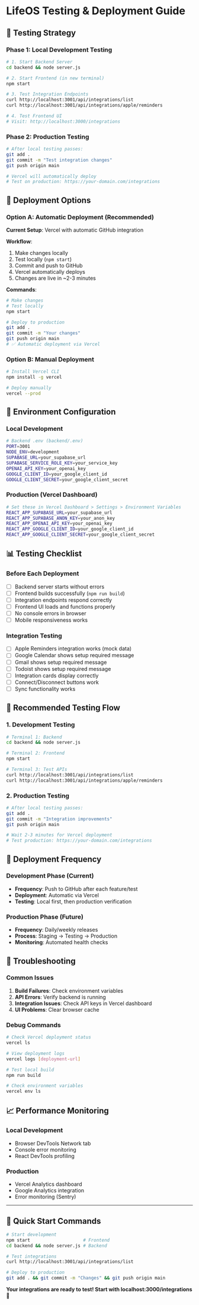 # LifeOS Testing & Deployment Guide

## 🧪 **Testing Strategy**

### **Phase 1: Local Development Testing**
```bash
# 1. Start Backend Server
cd backend && node server.js

# 2. Start Frontend (in new terminal)
npm start

# 3. Test Integration Endpoints
curl http://localhost:3001/api/integrations/list
curl http://localhost:3001/api/integrations/apple/reminders

# 4. Test Frontend UI
# Visit: http://localhost:3000/integrations
```

### **Phase 2: Production Testing**
```bash
# After local testing passes:
git add .
git commit -m "Test integration changes"
git push origin main

# Vercel will automatically deploy
# Test on production: https://your-domain.com/integrations
```

## 🚀 **Deployment Options**

### **Option A: Automatic Deployment (Recommended)**
**Current Setup**: Vercel with automatic GitHub integration

**Workflow**:
1. Make changes locally
2. Test locally (`npm start`)
3. Commit and push to GitHub
4. Vercel automatically deploys
5. Changes are live in ~2-3 minutes

**Commands**:
```bash
# Make changes
# Test locally
npm start

# Deploy to production
git add .
git commit -m "Your changes"
git push origin main
# ✅ Automatic deployment via Vercel
```

### **Option B: Manual Deployment**
```bash
# Install Vercel CLI
npm install -g vercel

# Deploy manually
vercel --prod
```

## 🔧 **Environment Configuration**

### **Local Development**
```bash
# Backend .env (backend/.env)
PORT=3001
NODE_ENV=development
SUPABASE_URL=your_supabase_url
SUPABASE_SERVICE_ROLE_KEY=your_service_key
OPENAI_API_KEY=your_openai_key
GOOGLE_CLIENT_ID=your_google_client_id
GOOGLE_CLIENT_SECRET=your_google_client_secret
```

### **Production (Vercel Dashboard)**
```bash
# Set these in Vercel Dashboard > Settings > Environment Variables
REACT_APP_SUPABASE_URL=your_supabase_url
REACT_APP_SUPABASE_ANON_KEY=your_anon_key
REACT_APP_OPENAI_API_KEY=your_openai_key
REACT_APP_GOOGLE_CLIENT_ID=your_google_client_id
REACT_APP_GOOGLE_CLIENT_SECRET=your_google_client_secret
```

## 📊 **Testing Checklist**

### **Before Each Deployment**
- [ ] Backend server starts without errors
- [ ] Frontend builds successfully (`npm run build`)
- [ ] Integration endpoints respond correctly
- [ ] Frontend UI loads and functions properly
- [ ] No console errors in browser
- [ ] Mobile responsiveness works

### **Integration Testing**
- [ ] Apple Reminders integration works (mock data)
- [ ] Google Calendar shows setup required message
- [ ] Gmail shows setup required message
- [ ] Todoist shows setup required message
- [ ] Integration cards display correctly
- [ ] Connect/Disconnect buttons work
- [ ] Sync functionality works

## 🎯 **Recommended Testing Flow**

### **1. Development Testing**
```bash
# Terminal 1: Backend
cd backend && node server.js

# Terminal 2: Frontend  
npm start

# Terminal 3: Test APIs
curl http://localhost:3001/api/integrations/list
curl http://localhost:3001/api/integrations/apple/reminders
```

### **2. Production Testing**
```bash
# After local testing passes:
git add .
git commit -m "Integration improvements"
git push origin main

# Wait 2-3 minutes for Vercel deployment
# Test production: https://your-domain.com/integrations
```

## 🔄 **Deployment Frequency**

### **Development Phase** (Current)
- **Frequency**: Push to GitHub after each feature/test
- **Deployment**: Automatic via Vercel
- **Testing**: Local first, then production verification

### **Production Phase** (Future)
- **Frequency**: Daily/weekly releases
- **Process**: Staging → Testing → Production
- **Monitoring**: Automated health checks

## 🚨 **Troubleshooting**

### **Common Issues**
1. **Build Failures**: Check environment variables
2. **API Errors**: Verify backend is running
3. **Integration Issues**: Check API keys in Vercel dashboard
4. **UI Problems**: Clear browser cache

### **Debug Commands**
```bash
# Check Vercel deployment status
vercel ls

# View deployment logs
vercel logs [deployment-url]

# Test local build
npm run build

# Check environment variables
vercel env ls
```

## 📈 **Performance Monitoring**

### **Local Development**
- Browser DevTools Network tab
- Console error monitoring
- React DevTools profiling

### **Production**
- Vercel Analytics dashboard
- Google Analytics integration
- Error monitoring (Sentry)

---

## 🎉 **Quick Start Commands**

```bash
# Start development
npm start                    # Frontend
cd backend && node server.js # Backend

# Test integrations
curl http://localhost:3001/api/integrations/list

# Deploy to production
git add . && git commit -m "Changes" && git push origin main
```

**Your integrations are ready to test! Start with localhost:3000/integrations** 🚀
